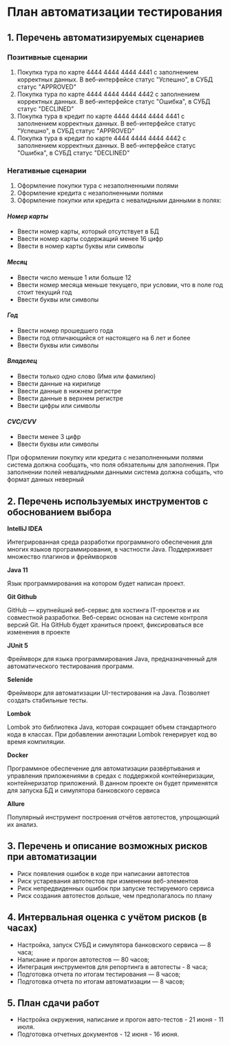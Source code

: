 # План автоматизации тестирования

## 1. Перечень автоматизируемых сценариев
### Позитивные сценарии

1. Покупка тура по карте 4444 4444 4444 4441 с заполнением корректных данных. В веб-интерфейсе статус "Успешно", в СУБД статус "APPROVED"
2. Покупка тура по карте 4444 4444 4444 4442 с заполнением корректных данных. В веб-интерфейсе статус "Ошибка", в СУБД статус "DECLINED"
3. Покупка тура в кредит по карте 4444 4444 4444 4441 с заполнением корректных данных. В веб-интерфейсе статус "Успешно", в СУБД статус "APPROVED"
4. Покупка тура в кредит по карте 4444 4444 4444 4442 с заполнением корректных данных. В веб-интерфейсе статус "Ошибка", в СУБД статус "DECLINED"

### Негативные сценарии

1. Оформление покупки тура с незаполненными полями
2. Оформление кредита с незаполненными полями
3. Оформление покупки или кредита с невалидными данными в полях:
#### *Номер карты*
* Ввести номер карты, который отсутствует в БД
* Ввести номер карты содержащий менее 16 цифр
* Ввести в номер карты буквы или символы
#### *Месяц*
* Ввести число меньше 1 или больше 12
* Ввести номер месяца меньше текущего, при условии, что в поле год стоит текущий год
* Ввести буквы или символы
#### *Год*
* Ввести номер прошедшего года
* Ввести год отличающийся от настоящего на 6 лет и более
* Ввести буквы или символы
#### *Владелец*
* Ввести только одно слово (Имя или фамилию)
* Ввести данные на кирилице
* Ввести данные в нижнем регистре
* Ввести данные в верхнем регистре
* Ввести цифры или символы
#### *CVC/CVV*
* Ввести менее 3 цифр
* Ввести буквы или символы

При оформлении покупку или кредита с незаполненными полями система должна сообщать, что поля обязательны для заполнения. При заполнении полей невалидными данными система должна собщать, что формат данных неверный

## 2. Перечень используемых инструментов с обоснованием выбора
**IntelliJ IDEA**

Интегрированная среда разработки программного обеспечения для многих языков программирования, в частности Java. Поддерживает множество плагинов и фреймворков

**Java 11**

Язык программирования на котором будет написан проект.

**Git Github**

GitHub — крупнейший веб-сервис для хостинга IT-проектов и их совместной разработки. Веб-сервис основан на системе контроля версий Git. На GitHub будет храниться проект, фиксироваться все изменения в проекте

**JUnit 5**

Фреймворк для языка программирования Java, предназначенный для автоматического тестирования программ.

**Selenide**

Фреймворк для автоматизации UI-тестирования на Java. Позволяет создать стабильные тесты.

**Lombok**

Lombok это библиотека Java, которая сокращает объем стандартного кода в классах. При добавлении аннотации Lombok генерирует код во время компиляции.

**Docker**

Программное обеспечение для автоматизации развёртывания и управления приложениями в средах с поддержкой контейнеризации, контейнеризатор приложений. В данном проекте он будет применятся для запуска БД и симулятора банковского сервиса

**Allure**

Популярный инструмент построения отчётов автотестов, упрощающий их анализ.

## 3. Перечень и описание возможных рисков при автоматизации

* Риск появления ошибок в коде при написании автотестов
* Риск устаревания автотестов при изменении веб-элементов
* Риск непредвиденных ошибок при запуске тестируемого сервиса
* Риск создания автотестов дольше, чем предполагалось по плану

## 4. Интервальная оценка с учётом рисков (в часах)

- Настройка, запуск СУБД и симулятора банковского сервиса — 8 часа;
- Написание и прогон автотестов — 80 часов;
- Интеграция инструментов для репортинга в автотесты - 8 часа;
- Подготовка отчета по итогам тестирования — 8 часов;
- Подготовка отчета по итогам автоматизации  — 8 часов;

## 5. План сдачи работ

* Настройка окружения, написание и прогон авто-тестов - 21 июня - 11 июля.
* Подготовка отчетных документов - 12 июня - 16 июня.